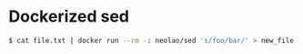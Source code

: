 Dockerized sed
==============

```bash
$ cat file.txt | docker run --rm -i neolao/sed 's/foo/bar/' > new_file.txt
```
